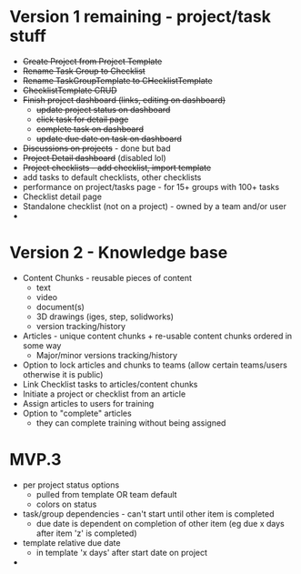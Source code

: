 # Version 1 remaining - project/task stuff
* ~~Create Project from Project Template~~
* ~~Rename Task Group to Checklist~~
* ~~Rename TaskGroupTemplate to CHecklistTemplate~~
* ~~ChecklistTemplate CRUD~~
* ~~Finish project dashboard (links, editing on dashboard)~~
  * ~~update project status on dashboard~~
  * ~~click task for detail page~~
  * ~~complete task on dashboard~~
  * ~~update due date on task on dashboard~~
* ~~Discussions on projects~~ - done but bad
* ~~Project Detail dashboard~~ (disabled lol)
* ~~Project checklists - add checklist, import template~~
* add tasks to default checklists, other checklists
* performance on project/tasks page - for 15+ groups with 100+ tasks
* Checklist detail page
* Standalone checklist (not on a project) - owned by a team and/or user
* 
# Version 2 - Knowledge base
* Content Chunks - reusable pieces of content
  * text
  * video
  * document(s)
  * 3D drawings (iges, step, solidworks)
  * version tracking/history
* Articles - unique content chunks + re-usable content chunks ordered in some way
  * Major/minor versions tracking/history
* Option to lock articles and chunks to teams (allow certain teams/users otherwise it is public)
* Link Checklist tasks to articles/content chunks
* Initiate a project or checklist from an article
* Assign articles to users for training
* Option to "complete" articles
  * they can complete training without being assigned

# MVP.3
* per project status options
  * pulled from template OR team default
  * colors on status
* task/group dependencies - can't start until other item is completed
  * due date is dependent on completion of other item (eg due x days after item 'z' is completed)
* template relative due date
  * in template 'x days' after start date on project
* 
